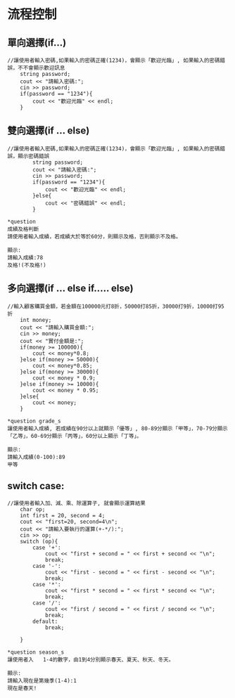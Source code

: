# 流程控制

## 單向選擇(if...)

	//讓使用者輸入密碼,如果輸入的密碼正確(1234)，會顯示「歡迎光臨」, 如果輸入的密碼錯誤，不不會顯示歡迎訊息
		string password;
		cout << "請輸入密碼:";
		cin >> password;
		if(password == "1234"){
			cout << "歡迎光臨" << endl;
		}

## 雙向選擇(if ... else)

	//讓使用者輸入密碼,如果輸入的密碼正確(1234)，會顯示「歡迎光臨」, 如果輸入的密碼錯誤，顯示密碼錯誤
			string password;
			cout << "請輸入密碼:";
			cin >> password;
			if(password == "1234"){
				cout << "歡迎光臨" << endl;
			}else{
				cout << "密碼錯誤" << endl;
			}

```
*question
成績及格判斷
請使用者輸入成績，若成績大於等於60分，則顯示及格，否則顯示不及格。

顯示:
請輸入成績:78
及格!(不及格!)
```

## 多向選擇(if ... else if..... else)
	//輸入顧客購買金額，若金額在100000元打8折，50000打85折，30000打9折，10000打95折
		int money;
		cout << "請輸入購買金額:";
		cin >> money;
		cout << "實付金額是:";
		if(money >= 100000){
			cout << money*0.8;
		}else if(money >= 50000){
			cout << money*0.85;
		}else if(money >= 30000){
			cout << money * 0.9;
		}else if(money >= 10000){
			cout << money * 0.95;
		}else{
			cout << money;
		}

```
*question grade_s
讓使用者輸入成績, 若成績在90分以上就顯示「優等」, 80-89分顯示「甲等」，70-79分顯示「乙等」，60-69分顯示「丙等」，60分以上顯示「丁等」。

顯示:
請輸入成績(0-100):89
甲等
```
## switch case:

	//讓使用者輸入加、減、乘、除運算子, 就會顯示運算結果
		char op;
		int first = 20, second = 4;
		cout << "first=20, second=4\n";
		cout << "請輸入要執行的運算(+-*/):";
		cin >> op;
		switch (op){
			case '+':
				cout << "first + second = " << first + second << "\n";
				break;
			case '-':
				cout << "first - second = " << first - second << "\n";
				break;
			case '*':
				cout << "first * second = " << first * second << "\n";
				break;
			case '/':
				cout << "first / second = " << first / second << "\n";
				break;
			default:
				break;
	
		}

```
*question season_s
讓使用者入	1-4的數字，由1到4分別顯示春天、夏天、秋天、冬天。

顯示:
請輸入現在是第幾季(1-4):1
現在是春天!
```	